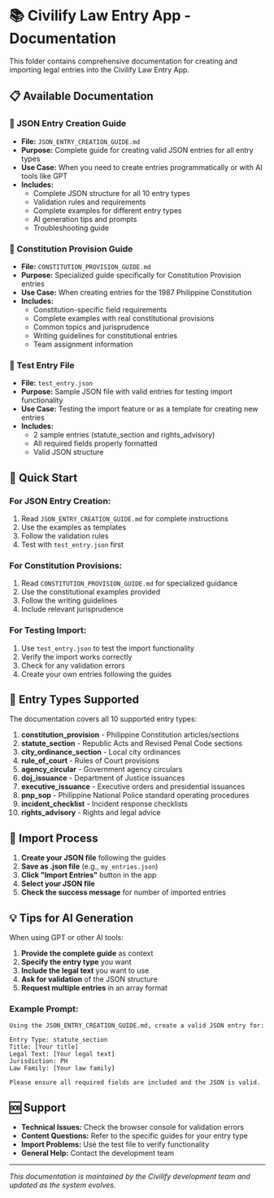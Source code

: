 # 📚 Civilify Law Entry App - Documentation

This folder contains comprehensive documentation for creating and importing legal entries into the Civilify Law Entry App.

## 📋 Available Documentation

### **📖 JSON Entry Creation Guide**
- **File:** `JSON_ENTRY_CREATION_GUIDE.md`
- **Purpose:** Complete guide for creating valid JSON entries for all entry types
- **Use Case:** When you need to create entries programmatically or with AI tools like GPT
- **Includes:** 
  - Complete JSON structure for all 10 entry types
  - Validation rules and requirements
  - Complete examples for different entry types
  - AI generation tips and prompts
  - Troubleshooting guide

### **📜 Constitution Provision Guide**
- **File:** `CONSTITUTION_PROVISION_GUIDE.md`
- **Purpose:** Specialized guide specifically for Constitution Provision entries
- **Use Case:** When creating entries for the 1987 Philippine Constitution
- **Includes:**
  - Constitution-specific field requirements
  - Complete examples with real constitutional provisions
  - Common topics and jurisprudence
  - Writing guidelines for constitutional entries
  - Team assignment information

### **🧪 Test Entry File**
- **File:** `test_entry.json`
- **Purpose:** Sample JSON file with valid entries for testing import functionality
- **Use Case:** Testing the import feature or as a template for creating new entries
- **Includes:**
  - 2 sample entries (statute_section and rights_advisory)
  - All required fields properly formatted
  - Valid JSON structure

## 🚀 Quick Start

### **For JSON Entry Creation:**
1. Read `JSON_ENTRY_CREATION_GUIDE.md` for complete instructions
2. Use the examples as templates
3. Follow the validation rules
4. Test with `test_entry.json` first

### **For Constitution Provisions:**
1. Read `CONSTITUTION_PROVISION_GUIDE.md` for specialized guidance
2. Use the constitutional examples provided
3. Follow the writing guidelines
4. Include relevant jurisprudence

### **For Testing Import:**
1. Use `test_entry.json` to test the import functionality
2. Verify the import works correctly
3. Check for any validation errors
4. Create your own entries following the guides

## 📝 Entry Types Supported

The documentation covers all 10 supported entry types:

1. **constitution_provision** - Philippine Constitution articles/sections
2. **statute_section** - Republic Acts and Revised Penal Code sections
3. **city_ordinance_section** - Local city ordinances
4. **rule_of_court** - Rules of Court provisions
5. **agency_circular** - Government agency circulars
6. **doj_issuance** - Department of Justice issuances
7. **executive_issuance** - Executive orders and presidential issuances
8. **pnp_sop** - Philippine National Police standard operating procedures
9. **incident_checklist** - Incident response checklists
10. **rights_advisory** - Rights and legal advice

## 🔧 Import Process

1. **Create your JSON file** following the guides
2. **Save as .json file** (e.g., `my_entries.json`)
3. **Click "Import Entries"** button in the app
4. **Select your JSON file**
5. **Check the success message** for number of imported entries

## 💡 Tips for AI Generation

When using GPT or other AI tools:

1. **Provide the complete guide** as context
2. **Specify the entry type** you want
3. **Include the legal text** you want to use
4. **Ask for validation** of the JSON structure
5. **Request multiple entries** in an array format

### Example Prompt:
```
Using the JSON_ENTRY_CREATION_GUIDE.md, create a valid JSON entry for:

Entry Type: statute_section
Title: [Your title]
Legal Text: [Your legal text]
Jurisdiction: PH
Law Family: [Your law family]

Please ensure all required fields are included and the JSON is valid.
```

## 🆘 Support

- **Technical Issues:** Check the browser console for validation errors
- **Content Questions:** Refer to the specific guides for your entry type
- **Import Problems:** Use the test file to verify functionality
- **General Help:** Contact the development team

---

*This documentation is maintained by the Civilify development team and updated as the system evolves.*





